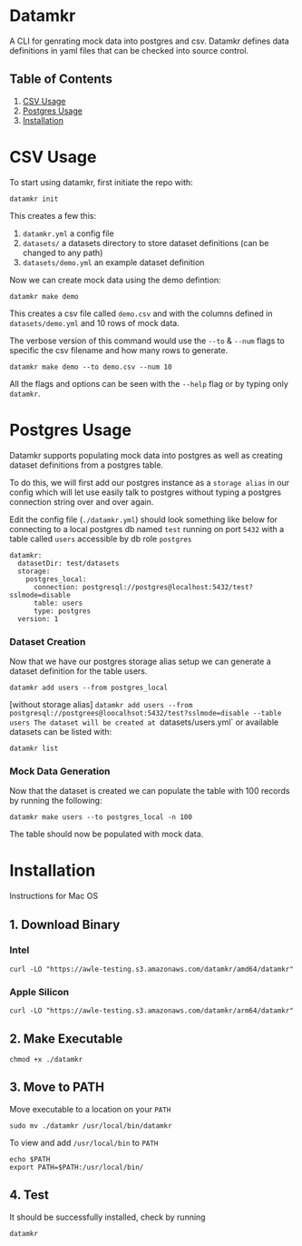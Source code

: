 # Datamkr
A CLI for genrating mock data into postgres and csv.
Datamkr defines data definitions in yaml files that can be checked into source control.

## Table of Contents
1. [CSV Usage](#csv-usage)
2. [Postgres Usage](#postgres-usage)
3. [Installation](#installation)

# CSV Usage
To start using datamkr, first initiate the repo with:
```
datamkr init
```
This creates a few this:

1. `datamkr.yml` a config file
2. `datasets/` a datasets directory to store dataset definitions (can be changed to any path)
3. `datasets/demo.yml` an example dataset definition

Now we can create mock data using the demo defintion:
```
datamkr make demo
```
This creates a csv file called `demo.csv` and with the columns defined in `datasets/demo.yml` and 10 rows of mock data.

The verbose version of this command would use the `--to` & `--num` flags to specific the csv filename and how many rows to generate.
```
datamkr make demo --to demo.csv --num 10
```

All the flags and options can be seen with the `--help` flag or by typing only `datamkr`.

# Postgres Usage
Datamkr supports populating mock data into postgres as well as creating dataset definitions from a postgres table.

To do this, we will first add our postgres instance as a `storage alias` in our config which will let use easily talk to postgres without typing a postgres connection string over and over again.

Edit the config file (`./datamkr.yml`) should look something like below for connecting to a local postgres db named `test` running on port `5432` with a table called `users` accessible by db role `postgres`
```
datamkr:
  datasetDir: test/datasets
  storage:
    postgres_local:
      connection: postgresql://postgres@localhost:5432/test?sslmode=disable
      table: users
      type: postgres
  version: 1
```

### Dataset Creation
Now that we have our postgres storage alias setup we can generate a dataset definition for the table users.
```
datamkr add users --from postgres_local
```

[without storage alias]
`datamkr add users --from postgresql://postgrees@loocalhsot:5432/test?sslmode=disable --table users
The dataset will be created at `datasets/users.yml` or available datasets can be listed with:
```
datamkr list
```

### Mock Data Generation
Now that the dataset is created we can populate the table with 100 records by running the following:
```
datamkr make users --to postgres_local -n 100
```

The table should now be populated with mock data.

# Installation
Instructions for Mac OS
## 1. Download Binary

### Intel
```
curl -LO "https://awle-testing.s3.amazonaws.com/datamkr/amd64/datamkr"
```

### Apple Silicon
```
curl -LO "https://awle-testing.s3.amazonaws.com/datamkr/arm64/datamkr"
```

## 2. Make Executable

```
chmod +x ./datamkr
```

## 3. Move to PATH
Move executable to a location on your `PATH`

```
sudo mv ./datamkr /usr/local/bin/datamkr
```

To view and add `/usr/local/bin` to `PATH`
```
echo $PATH
export PATH=$PATH:/usr/local/bin/
```

## 4. Test
It should be successfully installed, check by running
```
datamkr
```
